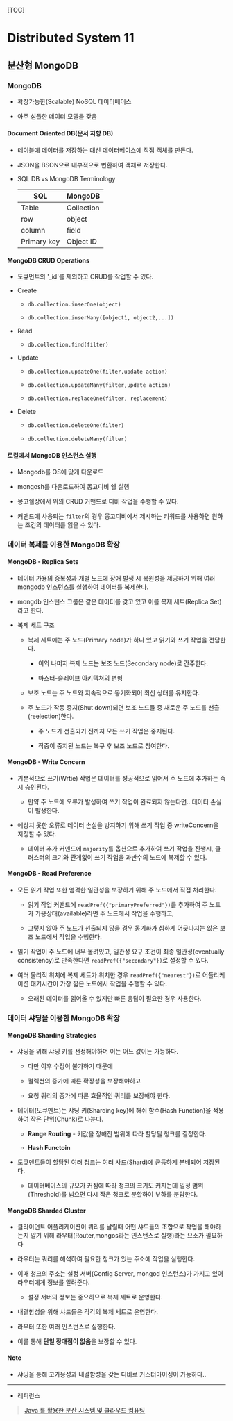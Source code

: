 [TOC]

# Distributed System 11

## 분산형 MongoDB

### MongoDB

- 확장가능한(Scalable) NoSQL 데이터베이스

- 아주 심플한 데이터 모델을 갖음

#### Document Oriented DB(문서 지향 DB)

- 테이블에 데이터를 저장하는 대신 데이터베이스에 직접 객체를 만든다.

- JSON을 BSON으로 내부적으로 변환하여 객체로 저장한다.

- SQL DB vs MongoDB Terminology
  
  | SQL         | MongoDB    |
  | ----------- | ---------- |
  | Table       | Collection |
  | row         | object     |
  | column      | field      |
  | Primary key | Object ID  |

#### MongoDB CRUD Operations

- 도큐먼트의 '\_id'를 제외하고 CRUD를 작업할 수 있다.

- Create
  
  - `db.collection.inserOne(object)`
  
  - `db.collection.inserMany([object1, object2,...])`

- Read
  
  - `db.collection.find(filter)`

- Update
  
  - `db.collection.updateOne(filter,update action)`
  
  - `db.collection.updateMany(filter,update action)`
  
  - `db.collection.replaceOne(filter, replacement)`

- Delete
  
  - `db.collection.deleteOne(filter)`
  
  - `db.collection.deleteMany(filter)`

#### 로컬에서 MongoDB 인스턴스 실행

- Mongodb를 OS에 맞게 다운로드

- mongosh를 다운로드하여 몽고디비 쉘 실행

- 몽고쉘상에서 위의 CRUD 커맨드로 디비 작업을 수행할 수 있다.

- 커맨드에 사용되는 `filter`의 경우 몽고디비에서 제시하는 키워드를 사용하면 원하는 조건의 데이터를 읽을 수 있다.

### 데이터 복제를 이용한 MongoDB 확장

#### MongoDB - Replica Sets

- 데이터 가용의 중복성과 개별 노드에 장애 발생 시 복원성을 제공하기 위해 여러 mongodb 인스턴스를 실행하여 데이터를 복제한다.

- mongdb 인스턴스 그룹은 같은 데이터를 갖고 있고 이를 복제 세트(Replica Set)라고 한다.

- 복제 세트 구조 
  
  - 복제 세트에는 주 노드(Primary node)가 하나 있고 읽기와 쓰기 작업을 전담한다.
    
    - 이외 나머지 복제 노드는 보조 노드(Secondary node)로 간주한다. 
    
    - 마스터-슬레이브 아키텍쳐의 변형
  
  - 보조 노드는 주 노드와 지속적으로 동기화되어 최신 상태를 유지한다.
  
  - 주 노드가 작동 중지(Shut down)되면 보조 노드들 중 새로운 주 노드를 선출(reelection)한다.
    
    - 주 노드가 선출되기 전까지 모든 쓰기 작업은 중지된다.
    
    - 작중이 중지된 노드는 복구 후 보조 노드로 참여한다.

#### MongoDB - Write Concern

- 기본적으로 쓰기(Wrtie) 작업은 데이터를 성공적으로 읽어서 주 노드에 추가하는 즉시 승인된다.
  
  - 만약 주 노드에 오류가 발생하여 쓰기 작업이 완료되지 않는다면.. 데이터 손실이 발생한다.

- 예상치 못한 오류로 데이터 손실을 방지하기 위해 쓰기 작업 중 writeConcern을 지정할 수 있다.
  
  - 데이터 추가 커맨드에 `majority`를 옵션으로 추가하여 쓰기 작업을 진행시, 클러스터의 크기와 관계없이 쓰기 작업을 과반수의 노드에 복제할 수 있다.

#### MongoDB - Read Preference

- 모든 읽기 작업 또한 엄격한 일관성을 보장하기 위해 주 노드에서 직접 처리한다.
  
  - 읽기 작업 커맨드에 `readPref({"primaryPreferred"})`를 추가하여 주 노드가 가용상태(available)라면 주 노드에서 작업을 수행하고, 
  
  - 그렇지 않아 주 노드가 선출되지 않을 경우 동기화가 심하게 어긋나지는 않은 보조 노드에서 작업을 수행한다.

- 읽기 작업이 주 노드에 너무 몰려있고, 일관성 요구 조건이 최종 일관성(eventually consistency)로 만족한다면 `readPref({"secondary"})`로 설정할 수 있다.

- 여러 물리적 위치에 복제 세트가 위치한 경우 `readPref({"nearest"})`로 어플리케이션 대기시간이 가장 짧은 노드에서 작업을 수행할 수 있다. 
  
  - 오래된 데이터를 읽어올 수 있지만 빠른 응답이 필요한 경우 사용한다.

### 데이터 샤딩을 이용한 MongoDB 확장

#### MongoDB Sharding Strategies

- 샤딩을 위해 샤딩 키를 선정해야하며 이는 어느 값이든 가능하다.
  
  - 다만 이후 수정이 불가하기 때문에
  
  - 컬렉션의 증가에 따른 확장성을 보장해야하고
  
  - 요청 쿼리의 증가에 따른 효율적인 쿼리를 보장해야 한다.

- 데이터(도큐멘트)는 샤딩 키(Sharding key)에 해쉬 함수(Hash Function)을 적용하여 작은 단위(Chunk)로 나눈다.
  
  - **Range Routing** - 키값을 정해진 범위에 따라 할당될 청크를 결정한다.
  
  - **Hash Functoin**

- 도큐멘트들이 할당된 여러 청크는 여러 샤드(Shard)에 균등하게 분배되어 저장된다.
  
  - 데이터베이스의 규모가 커짐에 따라 청크의 크기도 커지는데 일정 범위(Threshold)를 넘으면 다시 작은 청크로 분할하여 부하를 분담한다.

#### MongoDB Sharded Cluster

- 클라이언트 어플리케이션이 쿼리를 날릴때 어떤 샤드들의 조합으로 작업을 해야하는지 알기 위해 라우터(Router,mongos라는 인스턴스로 실행)라는 요소가 필요하다

- 라우터는 쿼리를 해석하여 필요한 청크가 있는 주소에 작업을 실행한다.

- 이때 청크의 주소는 설정 서버(Config Server, mongod 인스턴스)가 가지고 있어 라우터에게 정보를 알려준다.
  
  - 설정 서버의 정보는 중요하므로 복제 세트로 운영한다.

- 내결함성을 위해 샤드들은 각각의 복제 세트로 운영한다.

- 라우터 또한 여러 인스턴스로 실행한다.

- 이를 통해 **단일 장애점이 없음**을 보장할 수 있다.

#### Note

- 샤딩을 통해 고가용성과 내결함성을 갖는 디비로 커스터마이징이 가능하다..

---

- 레퍼런스

> [Java 를 활용한 분산 시스템 및 클라우드 컴퓨팅](https://www.udemy.com/course/java-distributed-system/)
